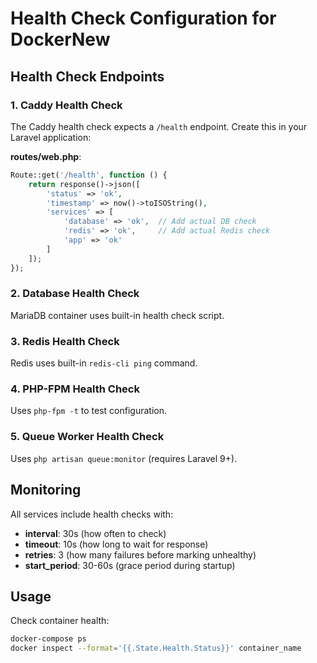 # Health Check Configuration for DockerNew

## Health Check Endpoints

### 1. Caddy Health Check
The Caddy health check expects a `/health` endpoint. Create this in your Laravel application:

**routes/web.php**:
```php
Route::get('/health', function () {
    return response()->json([
        'status' => 'ok',
        'timestamp' => now()->toISOString(),
        'services' => [
            'database' => 'ok',  // Add actual DB check
            'redis' => 'ok',     // Add actual Redis check
            'app' => 'ok'
        ]
    ]);
});
```

### 2. Database Health Check
MariaDB container uses built-in health check script.

### 3. Redis Health Check  
Redis uses built-in `redis-cli ping` command.

### 4. PHP-FPM Health Check
Uses `php-fpm -t` to test configuration.

### 5. Queue Worker Health Check
Uses `php artisan queue:monitor` (requires Laravel 9+).

## Monitoring

All services include health checks with:
- **interval**: 30s (how often to check)
- **timeout**: 10s (how long to wait for response)
- **retries**: 3 (how many failures before marking unhealthy)
- **start_period**: 30-60s (grace period during startup)

## Usage

Check container health:
```bash
docker-compose ps
docker inspect --format='{{.State.Health.Status}}' container_name
```